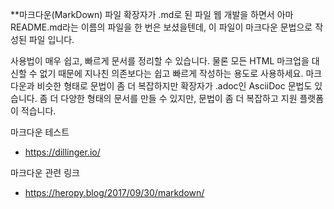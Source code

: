 **마크다운(MarkDown)
파일 확장자가 .md로 된 파일
웹 개발을 하면서 아마 README.md라는 이름의 파일을 한 번은 보셨을텐데, 이 파일이 마크다운 문법으로 작성된 파일 입니다.

사용법이 매우 쉽고, 빠르게 문서를 정리할 수 있습니다.
물론 모든 HTML 마크업을 대신할 수 없기 때문에 지나친 의존보다는 쉽고 빠르게 작성하는 용도로 사용하세요.
마크다운과 비슷한 형태로 문법이 좀 더 복잡하지만 확장자가 .adoc인 AsciiDoc 문법도 있습니다. 
좀 더 다양한 형태의 문서를 만들 수 있지만, 문법이 좀 더 복잡하고 지원 플랫폼이 적습니다.


마크다운 테스트
* https://dillinger.io/

마크다운 관련 링크
 * https://heropy.blog/2017/09/30/markdown/


